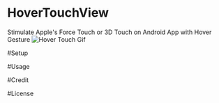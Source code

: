 # HoverTouchView
Stimulate Apple's Force Touch or 3D Touch on Android App with Hover Gesture
![Hover Touch Gif](https://media.giphy.com/media/xT77Ybv4VQzCYTJJAc/giphy.gif)

#Setup

#Usage

#Credit

#License
